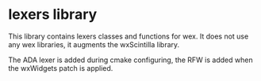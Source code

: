 # lexers library

This library contains lexers classes and functions for wex.
It does not use any wex libraries, it augments the wxScintilla library.

The ADA lexer is added during cmake configuring, the RFW is added
when the wxWidgets patch is applied.
